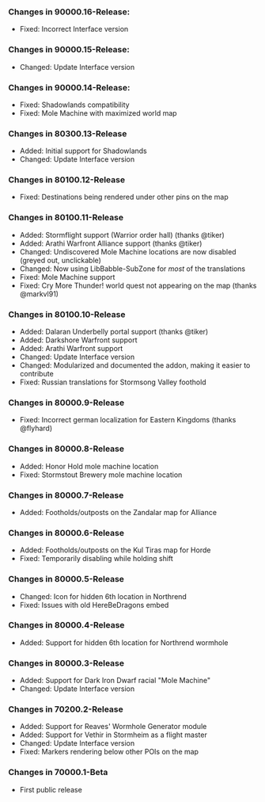 ### Changes in 90000.16-Release:

- Fixed: Incorrect Interface version

### Changes in 90000.15-Release:

- Changed: Update Interface version

### Changes in 90000.14-Release:

- Fixed: Shadowlands compatibility
- Fixed: Mole Machine with maximized world map

### Changes in 80300.13-Release

- Added: Initial support for Shadowlands
- Changed: Update Interface version

### Changes in 80100.12-Release

- Fixed: Destinations being rendered under other pins on the map

### Changes in 80100.11-Release

- Added: Stormflight support (Warrior order hall) (thanks @tiker)
- Added: Arathi Warfront Alliance support (thanks @tiker)
- Changed: Undiscovered Mole Machine locations are now disabled (greyed out, unclickable)
- Changed: Now using LibBabble-SubZone for _most_ of the translations
- Fixed: Mole Machine support
- Fixed: Cry More Thunder! world quest not appearing on the map (thanks @markvl91)

### Changes in 80100.10-Release

- Added: Dalaran Underbelly portal support (thanks @tiker)
- Added: Darkshore Warfront support
- Added: Arathi Warfront support
- Changed: Update Interface version
- Changed: Modularized and documented the addon, making it easier to contribute
- Fixed: Russian translations for Stormsong Valley foothold

### Changes in 80000.9-Release

- Fixed: Incorrect german localization for Eastern Kingdoms (thanks @flyhard)

### Changes in 80000.8-Release

- Added: Honor Hold mole machine location
- Fixed: Stormstout Brewery mole machine location

### Changes in 80000.7-Release

- Added: Footholds/outposts on the Zandalar map for Alliance

### Changes in 80000.6-Release

- Added: Footholds/outposts on the Kul Tiras map for Horde
- Fixed: Temporarily disabling while holding shift

### Changes in 80000.5-Release

- Changed: Icon for hidden 6th location in Northrend
- Fixed: Issues with old HereBeDragons embed

### Changes in 80000.4-Release

- Added: Support for hidden 6th location for Northrend wormhole

### Changes in 80000.3-Release

- Added: Support for Dark Iron Dwarf racial "Mole Machine"
- Changed: Update Interface version

### Changes in 70200.2-Release

- Added: Support for Reaves' Wormhole Generator module
- Added: Support for Vethir in Stormheim as a flight master
- Changed: Update Interface version
- Fixed: Markers rendering below other POIs on the map	

### Changes in 70000.1-Beta

- First public release
